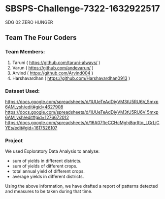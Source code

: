 # SBSPS-Challenge-7322-1632922517
SDG 02 ZERO HUNGER

## Team The Four Coders
### Team Members:
1. Taruni ( https://github.com/taruni-always/ )
2. Varun  ( https://github.com/andevarun/ )
3. Arvind ( https://github.com/Arvind004 )
4. Harshavardhan ( https://github.com/Harshavardhan0913 )

### Dataset Used:
https://docs.google.com/spreadsheets/d/1UUeTeAdDiyVM3tU5RU6V_5mxp6AM_ysh/edit#gid=4627908
https://docs.google.com/spreadsheets/d/1UUeTeAdDiyVM3tU5RU6V_5mxp6AM_ysh/edit#gid=1276672012
https://docs.google.com/spreadsheets/d/16A07fteCCHcMghj8qrIttq_LGrLjCYEs/edit#gid=1617526107

### Project
We used Exploratory Data Analysis to analyse:
- sum of yields in different districts.
- sum of yields of different crops.
- total annual yield of different crops.
- average yields in different districts.

Using the above information, we have drafted a report of patterns detected and measures to be taken during that time.
